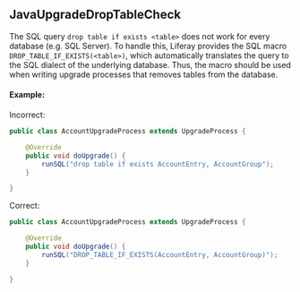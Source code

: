 ## JavaUpgradeDropTableCheck

The SQL query `drop table if exists <table>` does not work for every database
(e.g. SQL Server). To handle this, Liferay provides the SQL macro
`DROP_TABLE_IF_EXISTS(<table>)`, which automatically translates the query to the
SQL dialect of the underlying database. Thus, the macro should be used when
writing upgrade processes that removes tables from the database.

#### Example:

Incorrect:

```java
public class AccountUpgradeProcess extends UpgradeProcess {

	@Override
	public void doUpgrade() {
		runSQL("drop table if exists AccountEntry, AccountGroup");
	}

}
```

Correct:

```java
public class AccountUpgradeProcess extends UpgradeProcess {

	@Override
	public void doUpgrade() {
		runSQL("DROP_TABLE_IF_EXISTS(AccountEntry, AccountGroup)");
	}

}
```